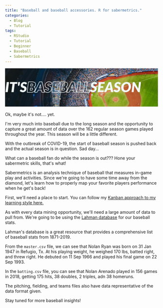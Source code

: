 ```yaml
---
title: "Baseball and baseball accessories. R for sabermetrics."
categories:
  - Blog
  - Tutorial
tags:
  - RStudio
  - Tutorial
  - Beginner
  - Baseball
  - Sabermetrics
---
```


![Baseball season](/assets/images/baseballseason.jpg "Toronto Blue Jays, Rogers Centre")

Ok, maybe it's not.... yet.

I'm very much into baseball due to the long season and the opportunity to capture a great amount of data over the 162 regular season games played throughout the year. This season will be a little different.

With the outbreak of COVID-19, the start of baseball season is pushed back and the actual season is in question. Sad day...

What can a baseball fan do while the season is out??? Hone your sabermetric skills, that's what!

Sabermetrics is an analysis technique of baseball that measures in-game play and activities. Since we're going to have some time away from the diamond, let's learn how to properly map your favorite players performance when he get's back!

First, we'll need a place to start. You can follow my [Kanban approach to my learning style here.](https://github.com/jeff-mos-def/jeff-mos-def.github.io/projects/1)

As with every data mining opportunity, we'll need a large amount of data to pull from. We're going to be using the [Lahman database](http://www.seanlahman.com/baseball-archive/statistics/) for our baseball stats.

Lahman's database is a great resource that provides a comprehensive list of baseball stats from 1871-2019.

From the `master.csv` file, we can see that Nolan Ryan was born on 31 Jan 1947 in Refugio, Tx. At his playing weight, he weighed 170 lbs, batted right, and threw right. He debuted on 11 Sep 1966 and played his final game on 22 Sep 1993.

In the `batting.csv` file, you can see that Nolan Arenado played in 156 games in 2018, getting 175 hits, 38 doubles, 2 triples, adn 38 homeruns.

The pitching, fielding, and teams files also have data representative of the data format given.

Stay tuned for more baseball insights!
